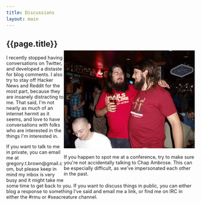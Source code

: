 ```yaml
---
title: Discussions
layout: main
---
```


<div style="width: 350px; float: right; margin-top: 45px">
<img src="/images/chap.jpg">

<p style="font-size: 0.9em">If you happen to spot me at a conference, try to make sure you're not accidentally talking to Chap Ambrose. This can be especially difficult, as we've impersonated each other in the past.</p>
</div>

<div style="width: 400; height: 425px;">
<h2>{{page.title}}</h2>

<div style="font-size: 0.9em;">
<p>I recently stopped having conversations on Twitter, and developed a distaste for
blog comments. I also try to stay off Hacker News and Reddit for the most part,
because they are insanely distracting to me. That said, I'm not nearly as much
of an internet hermit as it seems, and love to have conversations with
folks who are interested in the things I'm interested in.</p>

<p>If you want to talk to me in private, you can email me at
gregory.t.brown@gmail.com, but please keep in mind my inbox is very busy and
it might take me some time to get back to you. If you want to discuss things
in public, you can either blog a response to something I've said and email me
a link, or find me on IRC in either the #rmu or #seacreature channel.</p>

</div>

</div>
